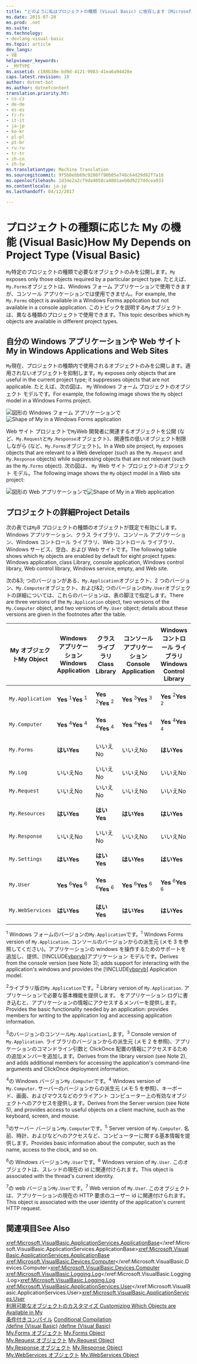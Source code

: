 ```yaml
---
title: "どのように私はプロジェクトの種類 (Visual Basic) に依存します |Microsoft ドキュメント"
ms.date: 2015-07-20
ms.prod: .net
ms.suite: 
ms.technology:
- devlang-visual-basic
ms.topic: article
dev_langs:
- VB
helpviewer_keywords:
- _MYTYPE
ms.assetid: c188b38e-bd9d-4121-9983-41ea6a94d28e
caps.latest.revision: 18
author: dotnet-bot
ms.author: dotnetcontent
translation.priority.ht:
- cs-cz
- de-de
- es-es
- fr-fr
- it-it
- ja-jp
- ko-kr
- pl-pl
- pt-br
- ru-ru
- tr-tr
- zh-cn
- zh-tw
ms.translationtype: Machine Translation
ms.sourcegitcommit: 9f5b8ebb69c9206ff90b05e748c64d29d82f7a16
ms.openlocfilehash: 1d34e2a2cf9da4058ca4801aeb0d9227ddcea933
ms.contentlocale: ja-jp
ms.lasthandoff: 04/12/2017

---
```

# <a name="how-my-depends-on-project-type-visual-basic"></a><span data-ttu-id="3fed0-102">プロジェクトの種類に応じた My の機能 (Visual Basic)</span><span class="sxs-lookup"><span data-stu-id="3fed0-102">How My Depends on Project Type (Visual Basic)</span></span>
<span data-ttu-id="3fed0-103">`My`特定のプロジェクトの種類で必要なオブジェクトのみを公開します。</span><span class="sxs-lookup"><span data-stu-id="3fed0-103">`My` exposes only those objects required by a particular project type.</span></span> <span data-ttu-id="3fed0-104">たとえば、`My.Forms`オブジェクトは、Windows フォーム アプリケーションで使用できますが、コンソール アプリケーションでは使用できません。</span><span class="sxs-lookup"><span data-stu-id="3fed0-104">For example, the `My.Forms` object is available in a Windows Forms application but not available in a console application.</span></span> <span data-ttu-id="3fed0-105">このトピックを説明する`My`オブジェクトは、異なる種類のプロジェクトで使用できます。</span><span class="sxs-lookup"><span data-stu-id="3fed0-105">This topic describes which `My` objects are available in different project types.</span></span>  
  
## <a name="my-in-windows-applications-and-web-sites"></a><span data-ttu-id="3fed0-106">自分の Windows アプリケーションや Web サイト</span><span class="sxs-lookup"><span data-stu-id="3fed0-106">My in Windows Applications and Web Sites</span></span>  
 <span data-ttu-id="3fed0-107">`My`現在、プロジェクトの種類内で使用されるオブジェクトのみを公開します。適用されないオブジェクトを抑制します。</span><span class="sxs-lookup"><span data-stu-id="3fed0-107">`My` exposes only objects that are useful in the current project type; it suppresses objects that are not applicable.</span></span> <span data-ttu-id="3fed0-108">たとえば、次の図は、 `My` Windows フォーム プロジェクトのオブジェクト モデルです。</span><span class="sxs-lookup"><span data-stu-id="3fed0-108">For example, the following image shows the `My` object model in a Windows Forms project.</span></span>  
  
 <span data-ttu-id="3fed0-109">![図形の Windows フォーム アプリケーションで](../../../visual-basic/developing-apps/development-with-my/media/myinwinform.png "MyInWinForm")</span><span class="sxs-lookup"><span data-stu-id="3fed0-109">![Shape of My in a Windows Forms application](../../../visual-basic/developing-apps/development-with-my/media/myinwinform.png "MyInWinForm")</span></span>  
  
 <span data-ttu-id="3fed0-110">Web サイト プロジェクトで`My`Web 開発者に関連するオブジェクトを公開 (など、`My.Request`と`My.Response`オブジェクト)、関連性の低いオブジェクト制限しながら (など、`My.Forms`オブジェクト)。</span><span class="sxs-lookup"><span data-stu-id="3fed0-110">In a Web site project, `My` exposes objects that are relevant to a Web developer (such as the `My.Request` and `My.Response` objects) while suppressing objects that are not relevant (such as the `My.Forms` object).</span></span> <span data-ttu-id="3fed0-111">次の図は、 `My` Web サイト プロジェクトのオブジェクト モデル。</span><span class="sxs-lookup"><span data-stu-id="3fed0-111">The following image shows the `My` object model in a Web site project:</span></span>  
  
 <span data-ttu-id="3fed0-112">![図形の Web アプリケーションで](../../../visual-basic/developing-apps/development-with-my/media/myinweb.png "MyInWeb")</span><span class="sxs-lookup"><span data-stu-id="3fed0-112">![Shape of My in a Web application](../../../visual-basic/developing-apps/development-with-my/media/myinweb.png "MyInWeb")</span></span>  
  
## <a name="project-details"></a><span data-ttu-id="3fed0-113">プロジェクトの詳細</span><span class="sxs-lookup"><span data-stu-id="3fed0-113">Project Details</span></span>  
 <span data-ttu-id="3fed0-114">次の表では`My`8 プロジェクトの種類のオブジェクトが既定で有効にします。 Windows アプリケーション、クラス ライブラリ、コンソール アプリケーション、Windows コントロール ライブラリ、Web コントロール ライブラリ、Windows サービス、空白、および Web サイトです。</span><span class="sxs-lookup"><span data-stu-id="3fed0-114">The following table shows which `My` objects are enabled by default for eight project types: Windows application, class Library, console application, Windows control library, Web control library, Windows service, empty, and Web site.</span></span>  
  
 <span data-ttu-id="3fed0-115">次の&3; つのバージョンがある、`My.Application`オブジェクト、2 つのバージョン、`My.Computer`オブジェクト、および&2; つのバージョンの`My.User`オブジェクトの詳細については、これらのバージョンは、表の脚注で指定します。</span><span class="sxs-lookup"><span data-stu-id="3fed0-115">There are three versions of the `My.Application` object, two versions of the `My.Computer` object, and two versions of `My.User` object; details about these versions are given in the footnotes after the table.</span></span>  
  
|<span data-ttu-id="3fed0-116">My オブジェクト</span><span class="sxs-lookup"><span data-stu-id="3fed0-116">My Object</span></span>|<span data-ttu-id="3fed0-117">Windows アプリケーション</span><span class="sxs-lookup"><span data-stu-id="3fed0-117">Windows Application</span></span>|<span data-ttu-id="3fed0-118">クラス ライブラリ</span><span class="sxs-lookup"><span data-stu-id="3fed0-118">Class Library</span></span>|<span data-ttu-id="3fed0-119">コンソール アプリケーション</span><span class="sxs-lookup"><span data-stu-id="3fed0-119">Console Application</span></span>|<span data-ttu-id="3fed0-120">Windows コントロール ライブラリ</span><span class="sxs-lookup"><span data-stu-id="3fed0-120">Windows Control Library</span></span>|<span data-ttu-id="3fed0-121">Web コントロール ライブラリ</span><span class="sxs-lookup"><span data-stu-id="3fed0-121">Web Control Library</span></span>|<span data-ttu-id="3fed0-122">Windows サービス</span><span class="sxs-lookup"><span data-stu-id="3fed0-122">Windows Service</span></span>|<span data-ttu-id="3fed0-123">Empty</span><span class="sxs-lookup"><span data-stu-id="3fed0-123">Empty</span></span>|<span data-ttu-id="3fed0-124">Web サイト</span><span class="sxs-lookup"><span data-stu-id="3fed0-124">Web Site</span></span>|  
|---|---|---|---|---|---|---|---|---|  
|`My.Application`|<span data-ttu-id="3fed0-125">**Yes** <sup>1</sup></span><span class="sxs-lookup"><span data-stu-id="3fed0-125">**Yes** <sup>1</sup></span></span>|<span data-ttu-id="3fed0-126">**Yes** <sup>2</sup></span><span class="sxs-lookup"><span data-stu-id="3fed0-126">**Yes** <sup>2</sup></span></span>|<span data-ttu-id="3fed0-127">**Yes** <sup>3</sup></span><span class="sxs-lookup"><span data-stu-id="3fed0-127">**Yes** <sup>3</sup></span></span>|<span data-ttu-id="3fed0-128">**Yes** <sup>2</sup></span><span class="sxs-lookup"><span data-stu-id="3fed0-128">**Yes** <sup>2</sup></span></span>|<span data-ttu-id="3fed0-129">いいえ</span><span class="sxs-lookup"><span data-stu-id="3fed0-129">No</span></span>|<span data-ttu-id="3fed0-130">**Yes** <sup>3</sup></span><span class="sxs-lookup"><span data-stu-id="3fed0-130">**Yes** <sup>3</sup></span></span>|<span data-ttu-id="3fed0-131">いいえ</span><span class="sxs-lookup"><span data-stu-id="3fed0-131">No</span></span>|<span data-ttu-id="3fed0-132">いいえ</span><span class="sxs-lookup"><span data-stu-id="3fed0-132">No</span></span>|  
|`My.Computer`|<span data-ttu-id="3fed0-133">**Yes** <sup>4</sup></span><span class="sxs-lookup"><span data-stu-id="3fed0-133">**Yes** <sup>4</sup></span></span>|<span data-ttu-id="3fed0-134">**Yes** <sup>4</sup></span><span class="sxs-lookup"><span data-stu-id="3fed0-134">**Yes** <sup>4</sup></span></span>|<span data-ttu-id="3fed0-135">**Yes** <sup>4</sup></span><span class="sxs-lookup"><span data-stu-id="3fed0-135">**Yes** <sup>4</sup></span></span>|<span data-ttu-id="3fed0-136">**Yes** <sup>4</sup></span><span class="sxs-lookup"><span data-stu-id="3fed0-136">**Yes** <sup>4</sup></span></span>|<span data-ttu-id="3fed0-137">**Yes** <sup>5</sup></span><span class="sxs-lookup"><span data-stu-id="3fed0-137">**Yes** <sup>5</sup></span></span>|<span data-ttu-id="3fed0-138">**Yes** <sup>4</sup></span><span class="sxs-lookup"><span data-stu-id="3fed0-138">**Yes** <sup>4</sup></span></span>|<span data-ttu-id="3fed0-139">いいえ</span><span class="sxs-lookup"><span data-stu-id="3fed0-139">No</span></span>|<span data-ttu-id="3fed0-140">**Yes** <sup>5</sup></span><span class="sxs-lookup"><span data-stu-id="3fed0-140">**Yes** <sup>5</sup></span></span>|  
|`My.Forms`|<span data-ttu-id="3fed0-141">**はい**</span><span class="sxs-lookup"><span data-stu-id="3fed0-141">**Yes**</span></span>|<span data-ttu-id="3fed0-142">いいえ</span><span class="sxs-lookup"><span data-stu-id="3fed0-142">No</span></span>|<span data-ttu-id="3fed0-143">いいえ</span><span class="sxs-lookup"><span data-stu-id="3fed0-143">No</span></span>|<span data-ttu-id="3fed0-144">**はい**</span><span class="sxs-lookup"><span data-stu-id="3fed0-144">**Yes**</span></span>|<span data-ttu-id="3fed0-145">いいえ</span><span class="sxs-lookup"><span data-stu-id="3fed0-145">No</span></span>|<span data-ttu-id="3fed0-146">いいえ</span><span class="sxs-lookup"><span data-stu-id="3fed0-146">No</span></span>|<span data-ttu-id="3fed0-147">いいえ</span><span class="sxs-lookup"><span data-stu-id="3fed0-147">No</span></span>|<span data-ttu-id="3fed0-148">いいえ</span><span class="sxs-lookup"><span data-stu-id="3fed0-148">No</span></span>|  
|`My.Log`|<span data-ttu-id="3fed0-149">いいえ</span><span class="sxs-lookup"><span data-stu-id="3fed0-149">No</span></span>|<span data-ttu-id="3fed0-150">いいえ</span><span class="sxs-lookup"><span data-stu-id="3fed0-150">No</span></span>|<span data-ttu-id="3fed0-151">いいえ</span><span class="sxs-lookup"><span data-stu-id="3fed0-151">No</span></span>|<span data-ttu-id="3fed0-152">いいえ</span><span class="sxs-lookup"><span data-stu-id="3fed0-152">No</span></span>|<span data-ttu-id="3fed0-153">いいえ</span><span class="sxs-lookup"><span data-stu-id="3fed0-153">No</span></span>|<span data-ttu-id="3fed0-154">いいえ</span><span class="sxs-lookup"><span data-stu-id="3fed0-154">No</span></span>|<span data-ttu-id="3fed0-155">いいえ</span><span class="sxs-lookup"><span data-stu-id="3fed0-155">No</span></span>|<span data-ttu-id="3fed0-156">**はい**</span><span class="sxs-lookup"><span data-stu-id="3fed0-156">**Yes**</span></span>|  
|`My.Request`|<span data-ttu-id="3fed0-157">いいえ</span><span class="sxs-lookup"><span data-stu-id="3fed0-157">No</span></span>|<span data-ttu-id="3fed0-158">いいえ</span><span class="sxs-lookup"><span data-stu-id="3fed0-158">No</span></span>|<span data-ttu-id="3fed0-159">いいえ</span><span class="sxs-lookup"><span data-stu-id="3fed0-159">No</span></span>|<span data-ttu-id="3fed0-160">いいえ</span><span class="sxs-lookup"><span data-stu-id="3fed0-160">No</span></span>|<span data-ttu-id="3fed0-161">いいえ</span><span class="sxs-lookup"><span data-stu-id="3fed0-161">No</span></span>|<span data-ttu-id="3fed0-162">いいえ</span><span class="sxs-lookup"><span data-stu-id="3fed0-162">No</span></span>|<span data-ttu-id="3fed0-163">いいえ</span><span class="sxs-lookup"><span data-stu-id="3fed0-163">No</span></span>|<span data-ttu-id="3fed0-164">**はい**</span><span class="sxs-lookup"><span data-stu-id="3fed0-164">**Yes**</span></span>|  
|`My.Resources`|<span data-ttu-id="3fed0-165">**はい**</span><span class="sxs-lookup"><span data-stu-id="3fed0-165">**Yes**</span></span>|<span data-ttu-id="3fed0-166">**はい**</span><span class="sxs-lookup"><span data-stu-id="3fed0-166">**Yes**</span></span>|<span data-ttu-id="3fed0-167">**はい**</span><span class="sxs-lookup"><span data-stu-id="3fed0-167">**Yes**</span></span>|<span data-ttu-id="3fed0-168">**はい**</span><span class="sxs-lookup"><span data-stu-id="3fed0-168">**Yes**</span></span>|<span data-ttu-id="3fed0-169">**はい**</span><span class="sxs-lookup"><span data-stu-id="3fed0-169">**Yes**</span></span>|<span data-ttu-id="3fed0-170">**はい**</span><span class="sxs-lookup"><span data-stu-id="3fed0-170">**Yes**</span></span>|<span data-ttu-id="3fed0-171">いいえ</span><span class="sxs-lookup"><span data-stu-id="3fed0-171">No</span></span>|<span data-ttu-id="3fed0-172">いいえ</span><span class="sxs-lookup"><span data-stu-id="3fed0-172">No</span></span>|  
|`My.Response`|<span data-ttu-id="3fed0-173">いいえ</span><span class="sxs-lookup"><span data-stu-id="3fed0-173">No</span></span>|<span data-ttu-id="3fed0-174">いいえ</span><span class="sxs-lookup"><span data-stu-id="3fed0-174">No</span></span>|<span data-ttu-id="3fed0-175">いいえ</span><span class="sxs-lookup"><span data-stu-id="3fed0-175">No</span></span>|<span data-ttu-id="3fed0-176">いいえ</span><span class="sxs-lookup"><span data-stu-id="3fed0-176">No</span></span>|<span data-ttu-id="3fed0-177">いいえ</span><span class="sxs-lookup"><span data-stu-id="3fed0-177">No</span></span>|<span data-ttu-id="3fed0-178">いいえ</span><span class="sxs-lookup"><span data-stu-id="3fed0-178">No</span></span>|<span data-ttu-id="3fed0-179">いいえ</span><span class="sxs-lookup"><span data-stu-id="3fed0-179">No</span></span>|<span data-ttu-id="3fed0-180">**はい**</span><span class="sxs-lookup"><span data-stu-id="3fed0-180">**Yes**</span></span>|  
|`My.Settings`|<span data-ttu-id="3fed0-181">**はい**</span><span class="sxs-lookup"><span data-stu-id="3fed0-181">**Yes**</span></span>|<span data-ttu-id="3fed0-182">**はい**</span><span class="sxs-lookup"><span data-stu-id="3fed0-182">**Yes**</span></span>|<span data-ttu-id="3fed0-183">**はい**</span><span class="sxs-lookup"><span data-stu-id="3fed0-183">**Yes**</span></span>|<span data-ttu-id="3fed0-184">**はい**</span><span class="sxs-lookup"><span data-stu-id="3fed0-184">**Yes**</span></span>|<span data-ttu-id="3fed0-185">**はい**</span><span class="sxs-lookup"><span data-stu-id="3fed0-185">**Yes**</span></span>|<span data-ttu-id="3fed0-186">**はい**</span><span class="sxs-lookup"><span data-stu-id="3fed0-186">**Yes**</span></span>|<span data-ttu-id="3fed0-187">いいえ</span><span class="sxs-lookup"><span data-stu-id="3fed0-187">No</span></span>|<span data-ttu-id="3fed0-188">いいえ</span><span class="sxs-lookup"><span data-stu-id="3fed0-188">No</span></span>|  
|`My.User`|<span data-ttu-id="3fed0-189">**Yes** <sup>6</sup></span><span class="sxs-lookup"><span data-stu-id="3fed0-189">**Yes** <sup>6</sup></span></span>|<span data-ttu-id="3fed0-190">**Yes** <sup>6</sup></span><span class="sxs-lookup"><span data-stu-id="3fed0-190">**Yes** <sup>6</sup></span></span>|<span data-ttu-id="3fed0-191">**Yes** <sup>6</sup></span><span class="sxs-lookup"><span data-stu-id="3fed0-191">**Yes** <sup>6</sup></span></span>|<span data-ttu-id="3fed0-192">**Yes** <sup>6</sup></span><span class="sxs-lookup"><span data-stu-id="3fed0-192">**Yes** <sup>6</sup></span></span>|<span data-ttu-id="3fed0-193">**Yes** <sup>7</sup></span><span class="sxs-lookup"><span data-stu-id="3fed0-193">**Yes** <sup>7</sup></span></span>|<span data-ttu-id="3fed0-194">**Yes** <sup>6</sup></span><span class="sxs-lookup"><span data-stu-id="3fed0-194">**Yes** <sup>6</sup></span></span>|<span data-ttu-id="3fed0-195">いいえ</span><span class="sxs-lookup"><span data-stu-id="3fed0-195">No</span></span>|<span data-ttu-id="3fed0-196">**Yes** <sup>7</sup></span><span class="sxs-lookup"><span data-stu-id="3fed0-196">**Yes** <sup>7</sup></span></span>|  
|`My.WebServices`|<span data-ttu-id="3fed0-197">**はい**</span><span class="sxs-lookup"><span data-stu-id="3fed0-197">**Yes**</span></span>|<span data-ttu-id="3fed0-198">**はい**</span><span class="sxs-lookup"><span data-stu-id="3fed0-198">**Yes**</span></span>|<span data-ttu-id="3fed0-199">**はい**</span><span class="sxs-lookup"><span data-stu-id="3fed0-199">**Yes**</span></span>|<span data-ttu-id="3fed0-200">**はい**</span><span class="sxs-lookup"><span data-stu-id="3fed0-200">**Yes**</span></span>|<span data-ttu-id="3fed0-201">**はい**</span><span class="sxs-lookup"><span data-stu-id="3fed0-201">**Yes**</span></span>|<span data-ttu-id="3fed0-202">**はい**</span><span class="sxs-lookup"><span data-stu-id="3fed0-202">**Yes**</span></span>|<span data-ttu-id="3fed0-203">いいえ</span><span class="sxs-lookup"><span data-stu-id="3fed0-203">No</span></span>|<span data-ttu-id="3fed0-204">いいえ</span><span class="sxs-lookup"><span data-stu-id="3fed0-204">No</span></span>|  
  
 <span data-ttu-id="3fed0-205"><sup>1</sup> Windows フォームのバージョンの`My.Application`です。</span><span class="sxs-lookup"><span data-stu-id="3fed0-205"><sup>1</sup> Windows Forms version of `My.Application`.</span></span> <span data-ttu-id="3fed0-206">コンソールのバージョンからの派生元 (メモ 3 を参照してください)。アプリケーションの windows を操作するためのサポートを追加し、提供、[!INCLUDE[vbprvb](../../../csharp/programming-guide/concepts/linq/includes/vbprvb_md.md)]アプリケーション モデルです。</span><span class="sxs-lookup"><span data-stu-id="3fed0-206">Derives from the console version (see Note 3); adds support for interacting with the application's windows and provides the [!INCLUDE[vbprvb](../../../csharp/programming-guide/concepts/linq/includes/vbprvb_md.md)] Application model.</span></span>  
  
 <span data-ttu-id="3fed0-207"><sup>2</sup>ライブラリ版の`My.Application`です。</span><span class="sxs-lookup"><span data-stu-id="3fed0-207"><sup>2</sup> Library version of `My.Application`.</span></span> <span data-ttu-id="3fed0-208">アプリケーションで必要な基本機能を提供します。 をアプリケーション ログに書き込むと、アプリケーションの情報にアクセスするメンバーを提供します。</span><span class="sxs-lookup"><span data-stu-id="3fed0-208">Provides the basic functionality needed by an application: provides members for writing to the application log and accessing application information.</span></span>  
  
 <span data-ttu-id="3fed0-209"><sup>3</sup>のバージョンのコンソール`My.Application`します。</span><span class="sxs-lookup"><span data-stu-id="3fed0-209"><sup>3</sup> Console version of `My.Application`.</span></span> <span data-ttu-id="3fed0-210">ライブラリのバージョンからの派生元 (メモ 2 を参照)、アプリケーションのコマンドライン引数と ClickOnce 配置の情報にアクセスするための追加メンバーを追加します。</span><span class="sxs-lookup"><span data-stu-id="3fed0-210">Derives from the library version (see Note 2), and adds additional members for accessing the application's command-line arguments and ClickOnce deployment information.</span></span>  
  
 <span data-ttu-id="3fed0-211"><sup>4</sup>の Windows バージョン`My.Computer`です。</span><span class="sxs-lookup"><span data-stu-id="3fed0-211"><sup>4</sup> Windows version of `My.Computer`.</span></span> <span data-ttu-id="3fed0-212">サーバーのバージョンからの派生元 (メモ 5 を参照)、キーボード、画面、およびマウスなどのクライアント コンピューター上の有効なオブジェクトへのアクセスを提供します。</span><span class="sxs-lookup"><span data-stu-id="3fed0-212">Derives from the Server version (see Note 5), and provides access to useful objects on a client machine, such as the keyboard, screen, and mouse.</span></span>  
  
 <span data-ttu-id="3fed0-213"><sup>5</sup>のサーバー バージョン`My.Computer`です。</span><span class="sxs-lookup"><span data-stu-id="3fed0-213"><sup>5</sup> Server version of `My.Computer`.</span></span> <span data-ttu-id="3fed0-214">名前、時計、およびなどへのアクセスなど、コンピューターに関する基本情報を提供します。</span><span class="sxs-lookup"><span data-stu-id="3fed0-214">Provides basic information about the computer, such as the name, access to the clock, and so on.</span></span>  
  
 <span data-ttu-id="3fed0-215"><sup>6</sup>の Windows バージョン`My.User`です。</span><span class="sxs-lookup"><span data-stu-id="3fed0-215"><sup>6</sup> Windows version of `My.User`.</span></span> <span data-ttu-id="3fed0-216">このオブジェクトは、スレッドの現在の id に関連付けられます。</span><span class="sxs-lookup"><span data-stu-id="3fed0-216">This object is associated with the thread's current identity.</span></span>  
  
 <span data-ttu-id="3fed0-217"><sup>7</sup>の web バージョン`My.User`です。</span><span class="sxs-lookup"><span data-stu-id="3fed0-217"><sup>7</sup> Web version of `My.User`.</span></span> <span data-ttu-id="3fed0-218">このオブジェクトは、アプリケーションの現在の HTTP 要求のユーザー id に関連付けられます。</span><span class="sxs-lookup"><span data-stu-id="3fed0-218">This object is associated with the user identity of the application's current HTTP request.</span></span>  
  
## <a name="see-also"></a><span data-ttu-id="3fed0-219">関連項目</span><span class="sxs-lookup"><span data-stu-id="3fed0-219">See Also</span></span>  
 <span data-ttu-id="3fed0-220"><xref:Microsoft.VisualBasic.ApplicationServices.ApplicationBase></xref:Microsoft.VisualBasic.ApplicationServices.ApplicationBase></span><span class="sxs-lookup"><span data-stu-id="3fed0-220"><xref:Microsoft.VisualBasic.ApplicationServices.ApplicationBase></span></span>   
 <span data-ttu-id="3fed0-221"><xref:Microsoft.VisualBasic.Devices.Computer></xref:Microsoft.VisualBasic.Devices.Computer></span><span class="sxs-lookup"><span data-stu-id="3fed0-221"><xref:Microsoft.VisualBasic.Devices.Computer></span></span>   
 <span data-ttu-id="3fed0-222"><xref:Microsoft.VisualBasic.Logging.Log></xref:Microsoft.VisualBasic.Logging.Log></span><span class="sxs-lookup"><span data-stu-id="3fed0-222"><xref:Microsoft.VisualBasic.Logging.Log></span></span>   
 <span data-ttu-id="3fed0-223"><xref:Microsoft.VisualBasic.ApplicationServices.User></xref:Microsoft.VisualBasic.ApplicationServices.User></span><span class="sxs-lookup"><span data-stu-id="3fed0-223"><xref:Microsoft.VisualBasic.ApplicationServices.User></span></span>   
<span data-ttu-id="3fed0-224"> [利用可能なオブジェクトのカスタマイズ ](../../../visual-basic/developing-apps/customizing-extending-my/customizing-which-objects-are-available-in-my.md) </span><span class="sxs-lookup"><span data-stu-id="3fed0-224"> [Customizing Which Objects are Available in My](../../../visual-basic/developing-apps/customizing-extending-my/customizing-which-objects-are-available-in-my.md) </span></span>  
<span data-ttu-id="3fed0-225"> [条件付きコンパイル](../../../visual-basic/programming-guide/program-structure/conditional-compilation.md) </span><span class="sxs-lookup"><span data-stu-id="3fed0-225"> [Conditional Compilation](../../../visual-basic/programming-guide/program-structure/conditional-compilation.md) </span></span>  
<span data-ttu-id="3fed0-226"> [/define (Visual Basic)](../../../visual-basic/reference/command-line-compiler/define.md) </span><span class="sxs-lookup"><span data-stu-id="3fed0-226"> [/define (Visual Basic)](../../../visual-basic/reference/command-line-compiler/define.md) </span></span>  
<span data-ttu-id="3fed0-227"> [My.Forms オブジェクト](../../../visual-basic/language-reference/objects/my-forms-object.md) </span><span class="sxs-lookup"><span data-stu-id="3fed0-227"> [My.Forms Object](../../../visual-basic/language-reference/objects/my-forms-object.md) </span></span>  
<span data-ttu-id="3fed0-228"> [My.Request オブジェクト](../../../visual-basic/language-reference/objects/my-request-object.md) </span><span class="sxs-lookup"><span data-stu-id="3fed0-228"> [My.Request Object](../../../visual-basic/language-reference/objects/my-request-object.md) </span></span>  
<span data-ttu-id="3fed0-229"> [My.Response オブジェクト](../../../visual-basic/language-reference/objects/my-response-object.md) </span><span class="sxs-lookup"><span data-stu-id="3fed0-229"> [My.Response Object](../../../visual-basic/language-reference/objects/my-response-object.md) </span></span>  
<span data-ttu-id="3fed0-230"> [My.WebServices オブジェクト](../../../visual-basic/language-reference/objects/my-webservices-object.md)</span><span class="sxs-lookup"><span data-stu-id="3fed0-230"> [My.WebServices Object](../../../visual-basic/language-reference/objects/my-webservices-object.md)</span></span>
